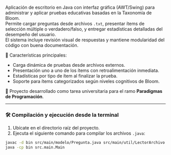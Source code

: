
Aplicación de escritorio en Java con interfaz gráfica (AWT/Swing) para administrar y aplicar pruebas educativas basadas en la Taxonomía de Bloom.  
Permite cargar preguntas desde archivos `.txt`, presentar ítems de selección múltiple o verdadero/falso, y entregar estadísticas detalladas del desempeño del usuario.  
El sistema incluye revisión visual de respuestas y mantiene modularidad del código con buena documentación.  

🧠 Características principales:
- Carga dinámica de pruebas desde archivos externos.
- Presentación uno a uno de los ítems con retroalimentación inmediata.
- Estadísticas por tipo de ítem al finalizar la prueba.
- Soporte para ítems categorizados según niveles cognitivos de Bloom.

📁 Proyecto desarrollado como tarea universitaria para el ramo **Paradigmas de Programación**.

---

### 🛠️ Compilación y ejecución desde la terminal

1. Ubícate en el directorio raíz del proyecto.
2. Ejecuta el siguiente comando para compilar los archivos `.java`:

```bash
javac -d bin src/main/modelo/Pregunta.java src/main/util/LectorArchivo.java src/main/gui/VentanaPrincipal.java src/main/gui/VentanaPrueba.java src/main/Main.java
java -cp bin src.main.Main
